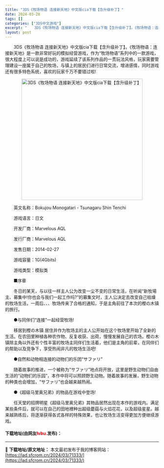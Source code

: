 ```yaml
---
title: "3DS《牧场物语 连接新天地》中文版cia下载【含升级补丁】"
date: 2024-03-28
tags: []
categories: ["3DS中文游戏"]
excerpt: "　　3DS《牧场物语 连接新天地》中文版cia下载【含升级补丁】。《牧场物语：连接新天地》是一款非常好玩的模拟经营游戏，作为&ldquo;牧场物语&rdquo;系列中的一款游戏，很大程度上可以说是成功的，游戏延续了该系列作品的一贯玩法风格，玩家需要管理建设一座属于自己的牧场，与镇上的居民们进行日常交&hellip;"
layout: post
---
```


 <p>　　3DS《牧场物语 连接新天地》中文版cia下载【含升级补丁】。《牧场物语：连接新天地》是一款非常好玩的模拟经营游戏，作为&ldquo;牧场物语&rdquo;系列中的一款游戏，很大程度上可以说是成功的，游戏延续了该系列作品的一贯玩法风格，玩家需要管理建设一座属于自己的牧场，与镇上的居民们进行日常交流，增进感情，同时游戏还有很多特色系统，喜欢的玩家千万不要错过啦!</p> <p align="center"><img align="" border="0" src="https://lad.sfcrom.cn/wp-content/uploads/2024/03/20240328_6605477b56a18.jpg" width="396" alt="3DS《牧场物语 连接新天地》中文版cia下载【含升级补丁】" /></p> <p>　　英文名称：Bokujou Monogatari - Tsunagaru Shin Tenchi</p> <p>　　游戏语言：日文</p> <p>　　开发厂商：Marvelous AQL</p> <p>　　发行厂商：Marvelous AQL</p> <p>　　发售日期：2014-02-27</p> <p>　　游戏容量：1G(4Gbits)</p> <p>　　游戏类型：模拟类</p> <p>　　■序章</p> <p>　　冬日的某天，与以往一样主人公为改变一尘不变的日常生活，在听闻&ldquo;新牧場主、募集中!你也会与我们一起工作吗?&rdquo;的募集文时，主人公决定去改变自己枯燥的牧场生活，一周后、、、牧场传来了合格的通知，于是主角前往了本次的樫の木镇的旅行。</p> <p>　　●与同伴们&ldquo;连接&rdquo;一起经营牧场!</p> <p>　　移居到樫の木镇 居住并作为牧场主的主人公开始在这个牧场里开始了全新的生活。在农田里种植各种农作物、反复收获、出荷，慢慢发展自己的农场。樫の木镇除主角以外还有个性丰富的牧场主同伴们生活着，他们是主角的前辈，在同伴们的帮助以及竞争下，享受热闹非凡的牧场生活吧!</p> <p>　　●自然和动物相连接的动物们的乐团&ldquo;サファリ&rdquo;</p> <p>　　随着故事的推进，一个被称为&ldquo;サファリ&rdquo;地点将开放，这里是野生动物们自由生活的&ldquo;动物们的乐园&rdquo;，本作中将可以照顾野生动物。随着故事的发展，野生动物的种类也会增加，&ldquo;サファリ&rdquo;也会越来越热闹。</p> <p>　　●《超级马里奥兄弟》的物品在游戏中登场!</p> <p>　　任天堂的招牌明星《超级马里奥兄弟》其物品居然出现在本作的游戏内。满足某些条件后，就可以在自己的田地裡种出超级蘑菇与火焰花花，以及超级星星。越来越熟练后，将逐渐获得各式各样的特殊效果，也让牧场生活变得更加方便继续游戏。</p> <p><h4>下载地址(由网友<font color="red">lvbu.</font>发布)：</h4></p> 

---
📖 **下载地址/原文地址：** 本文最初发布于我的博客网站：[https://lad.sfcrom.cn/2024/03/71333/](https://lad.sfcrom.cn/2024/03/71333/)
